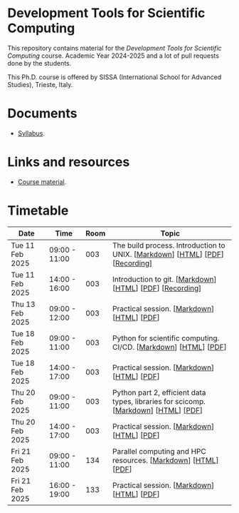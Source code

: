# Development Tools for Scientific Computing

This repository contains material for the *Development Tools for Scientific Computing* course. Academic Year 2024-2025 and a lot of pull requests done by the students.
<br>

This Ph.D. course is offered by SISSA (International School for Advanced Studies), Trieste, Italy.

# Documents
- [Syllabus](syllabus.md).

# Links and resources
- [Course material](https://github.com/pcafrica/devtools_scicomp/).

# Timetable
| Date            | Time          | Room | Topic                                                                                                                                                                                                                                      |
|-----------------|---------------|------|--------------------------------------------------------------------------------------------------------------------------------------------------------------------------------------------------------------------------------------------|
| Tue 11 Feb 2025 | 09:00 - 11:00 | 003 | The build process. Introduction to UNIX. [[Markdown](lectures/1/1.md)] [[HTML](https://pcafrica.github.io/devtools_scicomp/lectures/1/1.html)] [[PDF](https://pcafrica.github.io/devtools_scicomp/lectures/1/1.pdf)] [[Recording](https://sissa-it.zoom.us/rec/share/fFAihQJtGY6HF5JffQK4Xh0WUPkDepgfzFgYZ9u8x7EELJTgNxv2Y11VA_IEsk7u.iEe-rDGvUd62M8dd?startTime=1739261124000&pwd=eDEZEtt-Q-7tsoKn70akb0K80irfjyKa)] |
| Tue 11 Feb 2025 | 14:00 - 16:00 | 003 | Introduction to git. [[Markdown](lectures/2/2.md)] [[HTML](https://pcafrica.github.io/devtools_scicomp/lectures/2/2.html)] [[PDF](https://pcafrica.github.io/devtools_scicomp/lectures/2/2.pdf)] [[Recording](https://sissa-it.zoom.us/rec/share/Xqi8829MJYlNHQPSC5xo6msO1dq523Xccqm4FReQ63ZZOZZhZDAl2CWzxvwA2r9B.MPnm0ReE5R1bp4Fg?startTime=1739278997000&pwd=2AaVmDgfLlKT-9VjcSJIsoezkJmLZEQ_)] |
| Thu 13 Feb 2025 | 09:00 - 12:00 | 003 | Practical session. [[Markdown](exercises/1/1.md)] [[HTML](https://pcafrica.github.io/devtools_scicomp/exercises/1/1.html)] [[PDF](https://pcafrica.github.io/devtools_scicomp/exercises/1/1.pdf)]                                          |
| Tue 18 Feb 2025 | 09:00 - 11:00 | 003 | Python for scientific computing. CI/CD. [[Markdown](lectures/3/3.md)] [[HTML](https://pcafrica.github.io/devtools_scicomp/lectures/3/3.html)] [[PDF](https://pcafrica.github.io/devtools_scicomp/lectures/3/3.pdf)] |
| Tue 18 Feb 2025 | 14:00 - 17:00 | 003 | Practical session. [[Markdown](exercises/2/2.md)] [[HTML](https://pcafrica.github.io/devtools_scicomp/exercises/2/2.html)] [[PDF](https://pcafrica.github.io/devtools_scicomp/exercises/2/2.pdf)]                                          |
| Thu 20 Feb 2025 | 09:00 - 11:00 | 003 | Python part 2, efficient data types, libraries for scicomp. [[Markdown](lectures/4/4.md)] [[HTML](https://pcafrica.github.io/devtools_scicomp/lectures/4/4.html)] [[PDF](https://pcafrica.github.io/devtools_scicomp/lectures/4/4.pdf)]    |
| Thu 20 Feb 2025 | 14:00 - 17:00 | 003 | Practical session. [[Markdown](exercises/3/3.md)] [[HTML](https://pcafrica.github.io/devtools_scicomp/exercises/3/3.html)] [[PDF](https://pcafrica.github.io/devtools_scicomp/exercises/3/3.pdf)]                                          |
| Fri 21 Feb 2025 | 09:00 - 11:00 | 134 | Parallel computing and HPC resources. [[Markdown](lectures/5/5.md)] [[HTML](https://pcafrica.github.io/devtools_scicomp/lectures/5/5.html)] [[PDF](https://pcafrica.github.io/devtools_scicomp/lectures/5/5.pdf)]                          |
| Fri 21 Feb 2025 | 16:00 - 19:00 | 133 | Practical session. [[Markdown](exercises/4/4.md)] [[HTML](https://pcafrica.github.io/devtools_scicomp/exercises/4/4.html)] [[PDF](https://pcafrica.github.io/devtools_scicomp/exercises/4/4.pdf)]                                          |
